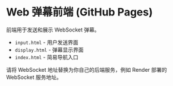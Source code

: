 # Web 弹幕前端 (GitHub Pages)

前端用于发送和展示 WebSocket 弹幕。

- `input.html` - 用户发送界面
- `display.html` - 弹幕显示界面
- `index.html` - 简易导航入口

请将 WebSocket 地址替换为你自己的后端服务，例如 Render 部署的 WebSocket 服务地址。
